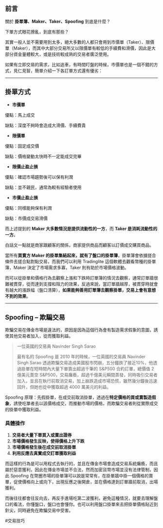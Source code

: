
## 前言

關於 **掛單簿、Maker、Taker、Spoofing** 到底是什麼？

下單方式眼花撩亂，到底有那些？

其實一般人並不需要用到太多，絕大多數的人都只會用到市價單（Taker）、限價單（Maker），而其中大部分交易所又以限價單有較低的手續費和滑價，因此是大部分資金量體較大，或是技術較成熟的交易者廣泛使用。

如果有立即交易的需求，比如追車，有時間盯盤的時候，市價單也是一個不錯的方式，見仁見智，簡單介紹一下各訂單方式還有優劣：

---

## 掛單方式

-   **市價單**

優點：馬上成交

缺點：深度不夠時會造成大滑價、手續費貴

-   **限價單**

優點：固定成交價

缺點：價格變動太快時不一定能成交完畢

-   **限價止盈止損**

優點：確認市場趨勢後可以保有利潤

缺點：並不親民，通常為較有經驗者使用

-   **市價止盈止損**

優點：同樣能夠保有利潤

缺點：市價成交易滑價

而上述提到的 **Maker 大多數情況是提供流動性的一方**，而 **Taker 是消耗流動性的一方**。

白話文一點就是商家跟顧客的關係，商家提供商品而顧客以訂價成交購買商品。

當所有**買賣方 Maker 的掛單集結起來，就有了盤口的掛單簿**，掛單簿會依據搓合條件去搓合點對點交易，而我們可以利用 Tradinglite 這個軟體去觀看幣種的掛單簿，Maker 決定了市場需求多寡，Taker 則有助於市場價格波動。

而可以從掛單和價格行為去觀察上漲和下跌時訂單簿的情況去觀察，通常訂單牆很難被貫穿，從而達到支撐和阻力的效果，反過來說，當訂單牆越厚，被貫穿時就會有越大的漲跌幅（盤口清算），**如果能夠善用訂單簿去觀察掛單，交易上會有意想不到的效果**。

---

## Spoofing – 欺騙交易

欺騙交易在傳金市場是違法的，原因是因為這個行為會有製造需求假象的意圖，誘使其他交易者加入，從而獲取利益。

> 一位英國的交易員 Navinder Singh Sarao
> 
> 最有名的 Spoofing 是 2010 年的時候，一位英國的交易員 Navinder Singh Sarao 透過欺騙交易造成美國股市閃崩，五分鐘跌了接近10%，他透過掛單在短時間內大量下單賣出超過千筆的 S&P500 合約訂單，總價值 2 億美元賣空 S&P500，交易癱瘓，超過千億美元瞬間蒸發，同時吸引交易者加入，並且在執行前取消交易，加上崩跌造成市場恐慌，雖然幾分鐘後迅速回升，但她也從中獲取超過 4000 萬美元的利益。  

Spoofing 原理：先假掛單，在成交前取消掛單，透過在**特定價格的買或賣製造假象**，誘使吃單者去以該價格成交，而推動市場的價格，而欺騙交易者則從實際成交的掛單中獲取利益。

### 具體操作

1.  **交易者大量下單買入或賣出證券**
2.  **市場價格發生反映，使得價格上升下跌**
3.  **市場價格發生後在成交前取消掛單**
4.  **利用反應去真實成交訂單獲取利益**

而這樣的行為是可以用程式去執行的，並且在傳金市場會造成交易系統癱瘓，而且屬於惡意獲利，因此在傳金市場並不合法，然而加密貨幣市場並沒有法律管制，因此 Spoofing 在幣圈市場的掛單簿可以說是常常有，在掛單牆中掛一個價格的賣單，促使價格向上或向下，出現反應之後開倉，並在價格達到訂單牆前取消，出場獲利。

而後往往都會往反向去，再反手進場吃第二波獲利，避免這種情況，就要去理解盤口的看法，你懂盤口，盤口也會懂你。也可以利用盤口掛單來去把掛單價格貼近到針尖，同時避免在欺騙交易中受害。

#交易技巧 